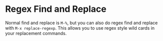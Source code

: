 # Regex Find and Replace

Normal find and replace is `M-%`, but you can also do regex find and replace with `M-x replace-regexp`. This allows you to use regex style wild cards in your replacement commands.
